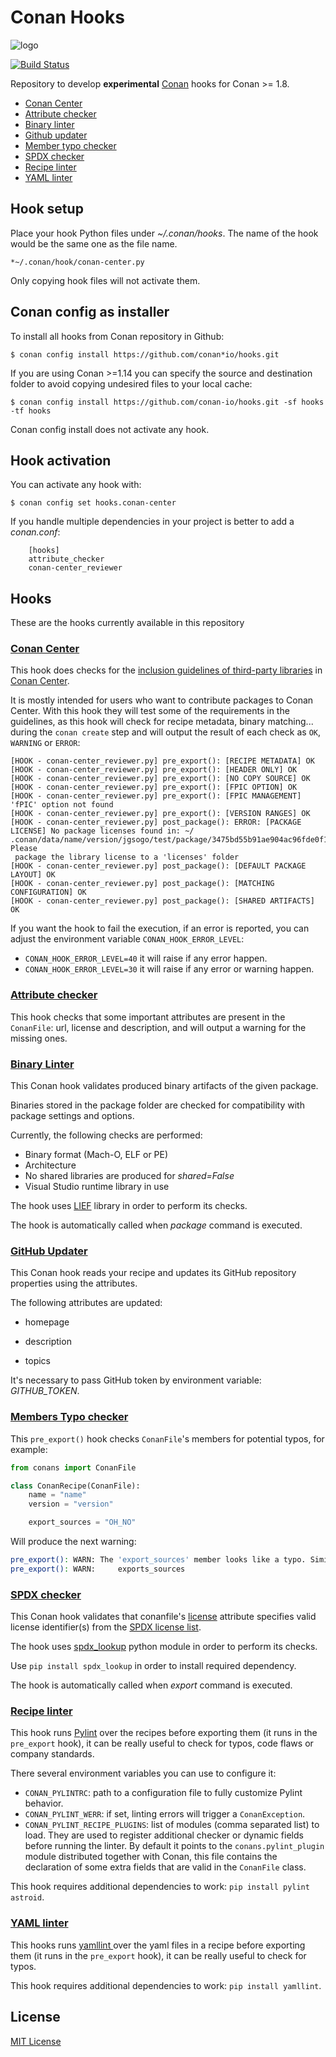 # Conan Hooks

![logo](images/logo.png)

[![Build Status](https://ci.conan.io/job/Hooks/job/master/badge/icon)](https://ci.conan.io/job/Hooks/job/master/)

Repository to develop **experimental** [Conan](https://conan.io) hooks for Conan >= 1.8.

 * [Conan Center](#conan-center)
 * [Attribute checker](#attribute-checker)
 * [Binary linter](#binary-linter)
 * [Github updater](#github-updater)
 * [Member typo checker](#members-typo-checker)
 * [SPDX checker](#spdx-checker)
 * [Recipe linter](#recipe-linter)
 * [YAML linter](#yaml-linter)


## Hook setup

Place your hook Python files under *~/.conan/hooks*. The name of the hook would be the same one as the file name.

```
*~/.conan/hook/conan-center.py
```

Only copying hook files will not activate them.

## Conan config as installer

To install all hooks from Conan repository in Github:

``$ conan config install https://github.com/conan*io/hooks.git``

If you are using Conan >=1.14 you can specify the source and destination folder to avoid copying
undesired files to your local cache:

``$ conan config install https://github.com/conan-io/hooks.git -sf hooks -tf hooks ``

Conan config install does not activate any hook.

## Hook activation

You can activate any hook with:

``$ conan config set hooks.conan-center``

If you handle multiple dependencies in your project is better to add a *conan.conf*:

```
    [hooks]
    attribute_checker
    conan-center_reviewer
```

## Hooks

These are the hooks currently available in this repository

### [Conan Center](hooks/conan-center.py)

This hook does checks for the [inclusion guidelines of third-party libraries](https://docs.conan.io/en/latest/uploading_packages/artifactory/conan_center_guide.html)
in [Conan Center](https://conan.io/center/).

It is mostly intended for users who want to contribute packages to Conan Center. With this hook
they will test some of the requirements in the guidelines, as this hook will check for recipe
metadata, binary matching... during the ``conan create`` step and will output the result of each
check as ``OK``, ``WARNING`` or ``ERROR``:

```
[HOOK - conan-center_reviewer.py] pre_export(): [RECIPE METADATA] OK
[HOOK - conan-center_reviewer.py] pre_export(): [HEADER ONLY] OK
[HOOK - conan-center_reviewer.py] pre_export(): [NO COPY SOURCE] OK
[HOOK - conan-center_reviewer.py] pre_export(): [FPIC OPTION] OK
[HOOK - conan-center_reviewer.py] pre_export(): [FPIC MANAGEMENT] 'fPIC' option not found
[HOOK - conan-center_reviewer.py] pre_export(): [VERSION RANGES] OK
[HOOK - conan-center_reviewer.py] post_package(): ERROR: [PACKAGE LICENSE] No package licenses found in: ~/
.conan/data/name/version/jgsogo/test/package/3475bd55b91ae904ac96fde0f106a136ab951a5e. Please
 package the library license to a 'licenses' folder
[HOOK - conan-center_reviewer.py] post_package(): [DEFAULT PACKAGE LAYOUT] OK
[HOOK - conan-center_reviewer.py] post_package(): [MATCHING CONFIGURATION] OK
[HOOK - conan-center_reviewer.py] post_package(): [SHARED ARTIFACTS] OK
```

If you want the hook to fail the execution, if an error is reported, you can adjust the environment
variable ``CONAN_HOOK_ERROR_LEVEL``:
   - ``CONAN_HOOK_ERROR_LEVEL=40`` it will raise if any error happen.
   - ``CONAN_HOOK_ERROR_LEVEL=30`` it will raise if any error or warning happen.



### [Attribute checker](hooks/attribute_checker.py)

This hook checks that some important attributes are present in the ``ConanFile``: url,
license and description, and will output a warning for the missing ones.

### [Binary Linter](hooks/binary_linter.py)

This Conan hook validates produced binary artifacts of the given package.

Binaries stored in the package folder are checked for compatibility with package settings and options.

Currently, the following checks are performed:

- Binary format (Mach-O, ELF or PE)
- Architecture
- No shared libraries are produced for *shared=False*
- Visual Studio runtime library in use

The hook uses [LIEF](https://github.com/lief-project/LIEF) library in order to perform its checks.

The hook is automatically called when *package* command is executed.

### [GitHub Updater](hooks/github_updater.py)

This Conan hook reads your recipe and updates its GitHub repository properties using the attributes.

The following attributes are updated:

- homepage

- description

- topics

It's necessary to pass GitHub token by environment variable: *GITHUB_TOKEN*.

### [Members Typo checker](hooks/members_typo_checker.py)

This `pre_export()` hook checks `ConanFile`'s members for potential typos, for example:

```py
from conans import ConanFile

class ConanRecipe(ConanFile):
    name = "name"
    version = "version"

    export_sources = "OH_NO"
```

Will produce the next warning:

```bash
pre_export(): WARN: The 'export_sources' member looks like a typo. Similar to:
pre_export(): WARN:     exports_sources
```

### [SPDX checker](hooks/spdx_checker.py)

This Conan hook validates that conanfile's [license](https://docs.conan.io/en/latest/reference/conanfile/attributes.html?highlight=license#license) attribute specifies valid license identifier(s) from the [SPDX license list](https://spdx.org/licenses/).

The hook uses [spdx_lookup](https://pypi.org/project/spdx-lookup/) python module in order to perform its checks.

Use `pip install spdx_lookup` in order to install required dependency.

The hook is automatically called when *export* command is executed.

### [Recipe linter](hooks/recipe_linter.py)

This hook runs [Pylint](https://www.pylint.org/) over the recipes before exporting
them (it runs in the `pre_export` hook), it can be really useful to check for
typos, code flaws or company standards.

There several environment variables you can use to configure it:
 * `CONAN_PYLINTRC`: path to a configuration file to fully customize Pylint behavior.
 * `CONAN_PYLINT_WERR`: if set, linting errors will trigger a `ConanException`.
 * `CONAN_PYLINT_RECIPE_PLUGINS`: list of modules (comma separated list) to load. They are used to register additional checker or dynamic fields before running
 the linter. By default it points to the `conans.pylint_plugin` module distributed
 together with Conan, this file contains the declaration of some extra fields that are valid in the `ConanFile` class.

This hook requires additional dependencies to work: `pip install pylint astroid`.

### [YAML linter](hooks/yaml_linter.py)

This hooks runs [yamllint ](https://yamllint.readthedocs.io/) over the yaml files
in a recipe before exporting them (it runs in the `pre_export` hook), it can be
really useful to check for typos.

This hook requires additional dependencies to work: `pip install yamllint`.

## License

[MIT License](LICENSE)
